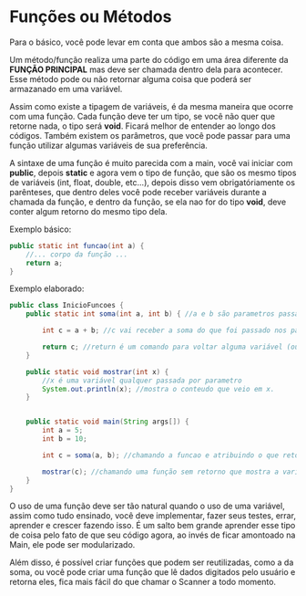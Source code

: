 <h1> Funções ou Métodos </h1>
Para o básico, você pode levar em conta que ambos são a mesma coisa.

Um método/função realiza uma parte do código em uma área diferente da **FUNÇÃO PRINCIPAL** mas deve ser chamada dentro dela para acontecer. Esse método pode ou não retornar alguma coisa que poderá ser armazanado em uma variável.

Assim como existe a tipagem de variáveis, é da mesma maneira que ocorre com uma função. Cada função deve ter um tipo, se você não quer que retorne nada, o tipo será **void**. Ficará melhor de entender ao longo dos códigos. Também existem os parâmetros, que você pode passar para uma função utilizar algumas variáveis de sua preferência.

A sintaxe de uma função é muito parecida com a main, você vai iniciar com **public**, depois **static** e agora vem o tipo de função, que são os mesmo tipos de variáveis (int, float, double, etc...), depois disso vem obrigatóriamente os parênteses, que dentro deles você pode receber variáveis durante a chamada da função, e dentro da função, se ela nao for do tipo **void**, deve conter algum retorno do mesmo tipo dela.

Exemplo básico:
```java
public static int funcao(int a) {
    //... corpo da função ...
    return a;
}
```
Exemplo elaborado:

```java
public class InicioFuncoes {
    public static int soma(int a, int b) { //a e b são parametros passados na chamada da função.

        int c = a + b; //c vai receber a soma do que foi passado nos parametros

        return c; //return é um comando para voltar alguma variável (ou ate mesmo outra funcao) do mesmo tipo que a funcao foi criada.
    }

    public static void mostrar(int x) {
        //x é uma variável qualquer passada por parametro
        System.out.println(x); //mostra o conteudo que veio em x.
    }


    public static void main(String args[]) {
        int a = 5;
        int b = 10;

        int c = soma(a, b); //chamando a funcao e atribuindo o que retorna dela na variável c. É passado por parâmetro os valores que você quer somar e a variável que vai receber deve ser do tipo de retorno da função.

        mostrar(c); //chamando uma função sem retorno que mostra a variável passada por paramêtro.
    }
}
```

O uso de uma função deve ser tão natural quando o uso de uma variável, assim como tudo ensinado, você deve implementar, fazer seus testes, errar, aprender e crescer fazendo isso. É um salto bem grande aprender esse tipo de coisa pelo fato de que seu código agora, ao invés de ficar amontoado na Main, ele pode ser modularizado. 

Além disso, é possível criar funções que podem ser reutilizadas, como a da soma, ou você pode criar uma função que lê dados digitados pelo usuário e retorna eles, fica mais fácil do que chamar o Scanner a todo momento.
